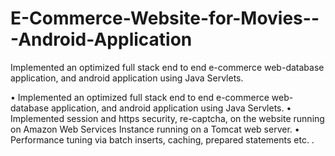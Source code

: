 # E-Commerce-Website-for-Movies---Android-Application
Implemented an optimized full stack end to end e-commerce web-database application, and android application using Java Servlets. 


•	Implemented an optimized full stack end to end e-commerce web-database application, and android application using Java Servlets.
•	Implemented session and https security, re-captcha, on the website running on Amazon Web Services Instance running on a Tomcat web server. 
•	Performance tuning via batch inserts, caching, prepared statements etc.  .
